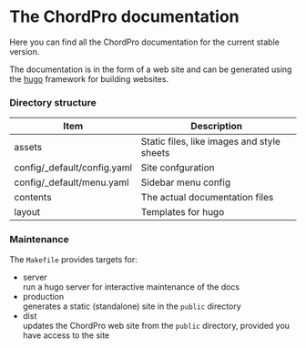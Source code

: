 # The ChordPro documentation

Here you can find all the ChordPro documentation for the current
stable version.

The documentation is in the form of a web site and can be generated
using the [hugo](https://www.gohugo.io) framework for building
websites.

### Directory structure

| Item | Description |
| ---- | ----------- |
| assets | Static files, like images and style sheets |
| config/\_default/config.yaml | Site confguration |
| config/\_default/menu.yaml | Sidebar menu config |
| contents | The actual documentation files |
| layout | Templates for hugo |

### Maintenance

The `Makefile` provides targets for:

* server  
  run a hugo server for interactive maintenance of the docs
* production  
  generates a static (standalone) site in the `public` directory
* dist  
  updates the ChordPro web site from the `public` directory, provided
  you have access to the site

